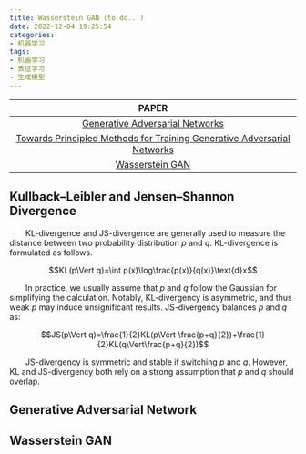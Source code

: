 ```yaml
---
title: Wasserstein GAN (to do...)
date: 2022-12-04 19:25:54
categories:
- 机器学习
tags:
- 机器学习
- 表征学习
- 生成模型
---
```


|PAPER
|:-:
|<a href="https://arxiv.org/abs/1406.2661">Generative Adversarial Networks</a>
|<a href="https://arxiv.org/abs/1701.04862">Towards Principled Methods for Training Generative Adversarial Networks</a>
|<a href="https://arxiv.org/abs/1701.07875">Wasserstein GAN</a>

## Kullback–Leibler and Jensen–Shannon Divergence
&emsp;&emsp;KL-divergence and JS-divergence are generally used to measure the distance between two probability distribution $p$ and $q$. KL-divergence is formulated as follows.

$$KL(p\Vert q)=\int p(x)\log\frac{p(x)}{q(x)}\text{d}x$$

&emsp;&emsp;In practice, we usually assume that $p$ and $q$ follow the Gaussian for simplifying the calculation. Notably, KL-divergency is asymmetric, and thus weak $p$ may induce unsignificant results. JS-divergency balances $p$ and $q$ as:

$$JS(p\Vert q)=\frac{1}{2}KL(p\Vert \frac{p+q}{2})+\frac{1}{2}KL(q\Vert\frac{p+q}{2})$$

&emsp;&emsp;JS-divergency is symmetric and stable if switching $p$ and $q$. However, KL and JS-divergency both rely on a strong assumption that $p$ and $q$ should overlap.

## Generative Adversarial Network

## Wasserstein GAN
